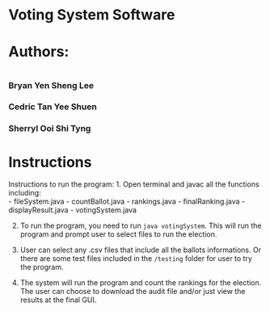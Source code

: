 # Voting System Software
<h1>Authors: <h1/>
<h3>Bryan Yen Sheng Lee<h3/>
<h3>Cedric Tan Yee Shuen<h3/>
<h3>Sherryl Ooi Shi Tyng<h3/>


<h1>Instructions</h1>
Instructions to run the program:
1. Open terminal and javac all the functions including: <br />
- fileSystem.java
- countBallot.java
- rankings.java
- finalRanking.java
- displayResult.java
- votingSystem.java

2. To run the program, you need to run `java votingSystem`. This will run the program and prompt user to select files to run the election.

3. User can select any .csv files that include all the ballots informations. Or there are some test files included in the `/testing` folder for user to try the program.

4. The system will run the program and count the rankings for the election. The user can choose to download the audit file and/or just view the results at the final GUI.

